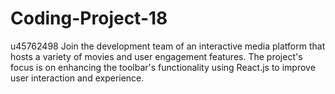# Coding-Project-18
u45762498  Join the development team of an interactive media platform that hosts a variety of movies and user engagement features. The project's focus is on enhancing the toolbar's functionality using React.js to improve user interaction and experience.
